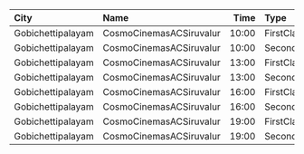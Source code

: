 | City              | Name                    |  Time | Type        | Price | Capacity | Booked |
| :---------------- | :---------------------- | ----: | :---------- | ----: | -------: | -----: |
| Gobichettipalayam | CosmoCinemasACSiruvalur | 10:00 | FirstClass  |  100₹ |      203 |    101 |
| Gobichettipalayam | CosmoCinemasACSiruvalur | 10:00 | SecondClass |  100₹ |      103 |     51 |
| Gobichettipalayam | CosmoCinemasACSiruvalur | 13:00 | FirstClass  |  100₹ |      203 |    101 |
| Gobichettipalayam | CosmoCinemasACSiruvalur | 13:00 | SecondClass |  100₹ |      103 |     51 |
| Gobichettipalayam | CosmoCinemasACSiruvalur | 16:00 | FirstClass  |  100₹ |      203 |    101 |
| Gobichettipalayam | CosmoCinemasACSiruvalur | 16:00 | SecondClass |  100₹ |      103 |     51 |
| Gobichettipalayam | CosmoCinemasACSiruvalur | 19:00 | FirstClass  |  100₹ |      203 |    101 |
| Gobichettipalayam | CosmoCinemasACSiruvalur | 19:00 | SecondClass |  100₹ |      103 |     51 |